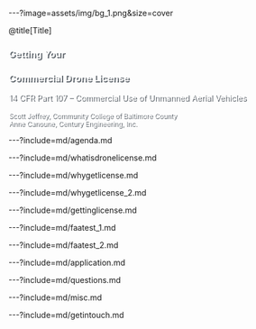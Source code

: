 ---?image=assets/img/bg_1.png&size=cover

@title[Title]
<br>
### <span style="color:#fff;text-shadow: 2px 2px #5b6269;">Getting Your</span>
### <span style="color:#fff;text-shadow: 2px 2px #5b6269;">Commercial Drone License</span>
<span style="color:#fff;text-shadow: 2px 2px #5b6269;">14 CFR Part 107 – Commercial Use of Unmanned Aerial Vehicles</span>
<br>
<br>
<span style="font-size:smaller;color:#fff;text-shadow: 2px 2px #5b6269;">Scott Jeffrey, Community College of Baltimore County</span>
<br>
<span style="font-size:smaller;color:#fff;text-shadow: 2px 2px #5b6269;">Anne Canoune, Century Engineering, Inc.</span>


---?include=md/agenda.md

---?include=md/whatisdronelicense.md

---?include=md/whygetlicense.md

---?include=md/whygetlicense_2.md

---?include=md/gettinglicense.md

---?include=md/faatest_1.md

---?include=md/faatest_2.md

---?include=md/application.md

---?include=md/questions.md

---?include=md/misc.md

---?include=md/getintouch.md
